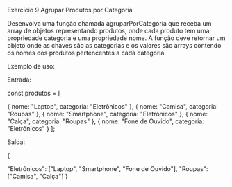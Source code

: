 Exercício 9 Agrupar Produtos por Categoria

Desenvolva uma função chamada agruparPorCategoria que receba um array de objetos representando produtos, onde cada produto tem uma propriedade categoria e uma propriedade nome. A função deve retornar um objeto onde as chaves são as categorias e os valores são arrays contendo os nomes dos produtos pertencentes a cada categoria.

Exemplo de uso:

Entrada:

const produtos = [

{ nome: "Laptop", categoria: "Eletrônicos" },
{ nome: "Camisa", categoria: "Roupas" },
{ nome: "Smartphone", categoria: "Eletrônicos" },
{ nome: "Calça", categoria: "Roupas" },
{ nome: "Fone de Ouvido", categoria: "Eletrônicos" }
];

Saída:

{

"Eletrônicos": ["Laptop", "Smartphone", "Fone de Ouvido"],
"Roupas": ["Camisa", "Calça"]
}
